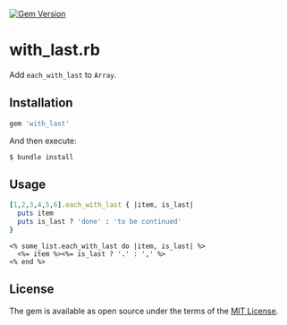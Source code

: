 [![Gem Version](https://badge.fury.io/rb/with_last.svg)](https://badge.fury.io/rb/with_last)

# with_last.rb

Add `each_with_last` to `Array`.

## Installation

```ruby
gem 'with_last'
```

And then execute:

    $ bundle install

## Usage

```ruby
[1,2,3,4,5,6].each_with_last { |item, is_last|
  puts item
  puts is_last ? 'done' : 'to be continued'
}
```


```erb
<% some_list.each_with_last do |item, is_last| %>
  <%= item %><%= is_last ? '.' : ',' %>
<% end %>
```

## License

The gem is available as open source under the terms of the [MIT License](https://opensource.org/licenses/MIT).
